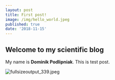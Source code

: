 ```yaml
---
layout: post
title: First post!
image: /img/hello_world.jpeg
published: true
date: '2018-11-15'
---
```


## Welcome to my scientific blog
My name is **Dominik Podlipniak**. This is test post.



![fullsizeoutput_339.jpeg]({{site.baseurl}}/img/fullsizeoutput_339.jpeg)

